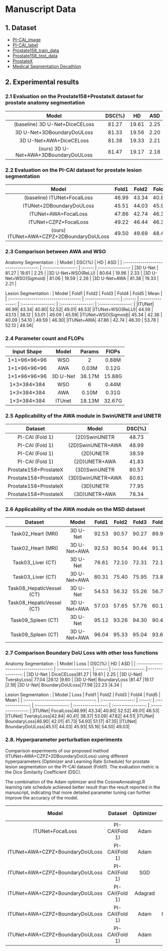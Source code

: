 # Manuscript Data

## 1. Dataset
- [PI-CAI_image](https://pi-cai.grand-challenge.org/DATA/)
- [PI-CAI_label](https://github.com/DIAGNijmegen/picai_labels)
- [Prostate158_train_data](https://zenodo.org/records/6481141)
- [Prostate158_test_data](https://zenodo.org/records/6592345)
- [ProstateX](https://github.com/rcuocolo/PROSTATEx_masks)
- [Medical Segmentation Decathlon](http://medicaldecathlon.com/)

## 2. Experimental results
### 2.1 Evaluation on the Prostate158+ProstateX dataset for prostate anatomy segmentation
|                 Model                  |       DSC(%)       | HD  |    ASD     |
| :-----------------------------------: | :----------------: | :-----: | :---------------: |
|(baseline) 3D U-Net+DiceCELoss | 81.27 | 19.61 | 2.25 |
|3D U-Net+3DBoundaryDoULoss | 81.33 | 19.56 | 2.20 |
|3D U-Net+AWA+DiceCELoss | 81.38 | 19.33 | 2.21 |
|(ours) 3D U-Net+AWA+3DBoundaryDoULoss | 81.47 | 19.17 | 2.18 |

### 2.2 Evaluation on the PI-CAI dataset for prostate lesion segmentation
|                 Model                  |       Fold1       | Fold2  |    Fold3     |    Fold4     |    Fold5     |    Mean     |
| :-----------------------------------: | :----------------: | :-----: | :---------------: | :----------------: | :----------------: | :----------------: |
|(baseline) ITUNet+FocalLoss| 46.99| 43.34| 40.80| 52.52| 49.01| 46.53|
|ITUNet+2DBoundaryDoULoss| 45.51| 44.03| 45.93| 55.16| 54.50| 49.03|
|ITUNet+AWA+FocalLoss| 47.86| 42.74| 46.30| 53.78| 52.13| 48.56|
|ITUNet+CZPZ+FocalLoss| 49.22| 46.44| 46.31| 53.78| 50.51| 49.25|
|(ours) ITUNet+AWA+CZPZ+2DBoundaryDoULoss| 49.50| 49.69| 48.46| 57.90| 53.05| 51.72|

### 2.3 Comparison between AWA and WSO
Anatomy Segmentation :
|                 Model                  |       DSC(%)       | HD  |    ASD     |
| :-----------------------------------: | :----------------: | :-----: | :---------------: |
|3D U-Net | 81.27 | 19.61 | 2.25 |
|3D U-Net+WSO(ReLU) | 80.64 | 19.96 | 2.33 |
|3D U-Net+WSO(Sigmoid) | 81.06 | 19.59 | 2.26 |
|3D U-Net+AWA | 81.38 | 19.33 | 2.21 |

Lesion Segmentation :
|                 Model                  |       Fold1       | Fold2  |    Fold3     |    Fold4     |    Fold5     |    Mean     |
| :-----------------------------------: | :----------------: | :-----: | :---------------: | :----------------: | :----------------: | :----------------: |
|ITUNet| 46.99| 43.34| 40.80| 52.52| 49.01| 46.53|
|ITUNet+WSO(ReLU)| 44.59 | 43.13 | 38.12 | 53.01 | 49.09 | 45.59|
|ITUNet+WSO(Sigmoid)| 45.34 | 42.36 | 40.09 | 54.10 | 49.59 | 46.30|
|ITUNet+AWA| 47.86 | 42.74 | 46.30 | 53.78 | 52.13 | 48.56|

### 2.4 Parameter count and FLOPs
|                 Input Shape                  |       Model       |  Params  |    FlOPs     |
| :-----------------------------------: | :----------------: | :-----: | :---------------: |
|1×1×96×96×96| WSO | 2 | 0.88M |
|1×1×96×96×96| AWA | 0.03M | 0.12G |
|1×1×96×96×96| 3D U-Net | 38.17M | 15.88G |
|1×3×384×384| WSO | 6 | 0.44M |
|1×3×384×384| AWA | 0.10M | 0.31G |
|1×3×384×384| ITUnet | 18.13M | 32.67G |

### 2.5 Applicability of the AWA module in SwinUNETR and UNETR
|                 Dataset                  |       Model       | DSC(%)  |
| :-----------------------------------: | :----------------: | :-----: |
|PI-CAI (Fold 1)|(2D)SwinUNETR|48.73|
|PI-CAI (Fold 1)|(2D)SwinUNETR+AWA|48.99|
|PI-CAI (Fold 1)|(2D)UNETR|38.59|
|PI-CAI (Fold 1)|(2D)UNETR+AWA|41.83|
|Prostate158+ProstateX|(3D)SwinUNETR|80.57|
|Prostate158+ProstateX|(3D)SwinUNETR+AWA|80.61|
|Prostate158+ProstateX|(3D)UNETR|77.95|
|Prostate158+ProstateX|(3D)UNETR+AWA|78.34|

### 2.6 Applicability of the AWA module on the MSD dataset
|                 Dataset                  |       Model       | Fold1  |Fold2  |Fold3  |Fold4  |Fold5  |Mean  |
| :-----------------------------------: | :----------------: | :-----: |:-----: |:-----: |:-----: |:-----: |:-----: |
|Task02_Heart (MRI)|3D U-Net|92.53| 90.57| 90.27| 89.92| 92.85| 91.23|
|Task02_Heart (MRI)|3D U-Net+AWA|92.53| 90.54| 90.44| 91.18| 92.59| 91.46|
|Task03_Liver (CT)|3D U-Net|76.61| 72.10| 72.31| 72.11| 75.89| 73.80|
|Task03_Liver (CT)|3D U-Net+AWA|80.31| 75.40| 75.95| 73.86| 79.80| 77.06|
|Task08_HepaticVessel (CT)|3D U-Net|54.53| 56.32| 55.26| 56.73| 57.43| 56.05|
|Task08_HepaticVessel (CT)|3D U-Net+AWA|57.03| 57.65| 57.76| 60.16| 58.35| 58.19|
|Task09_Spleen (CT)|3D U-Net|95.12| 93.26| 94.30| 90.47| 94.64| 93.56|
|Task09_Spleen (CT)|3D U-Net+AWA|96.04| 95.33| 95.04| 93.69| 95.71| 95.16|

### 2.7 Comparison Boundary DoU Loss with other loss functions
Anatomy Segmentation :
|                 Model         | Loss         |       DSC(%)       | HD  |    ASD     |
| :-----------------------------------: | :----------------: | :-----: | :---------------: |:---------------: |
|3D U-Net | DiceCELoss|81.27 | 19.61 | 2.25 |
|3D U-Net| TverskyLoss| 77.04 |29.12 |9.60 |
|3D U-Net| BoundaryLoss |81.47 |19.17 |2.18|
|3D U-Net| BoundaryDoULoss|77.98 |22.23 |4.34 |

Lesion Segmentation :
|                 Model       | Loss           |       Fold1       | Fold2  |    Fold3     |    Fold4     |    Fold5     |    Mean     |
| :-----------------------------------: | :----------------: | :-----: | :---------------: | :----------------: | :----------------: | :----------------: | :----------------: |
|ITUNet| FocalLoss|46.99| 43.34| 40.80| 52.52| 49.01| 46.53|
|ITUNet| TverskyLoss|42.84| 40.41| 38.37| 53.09| 47.82| 44.51|
|ITUNet| BoundaryLoss|46.90| 42.01| 41.73| 54.93| 51.17| 47.35|
|ITUNet| BoundaryDoULoss|45.51| 44.03| 45.93| 55.16| 54.50| 49.03|

### 2.8. Hyperparameter perturbation experiments

Comparison experiments of our proposed method
(ITUNet+AWA+CZPZ+2DBoundaryDoULoss) using different hyperparameters
(Optimizer and Learning Rate Schedule) for prostate lesion segmentation on the
PI-CAI dataset (Fold1). The evaluation metric is the Dice Similarity Coefficient
(DSC).

The combination of the Adam optimizer and the CosineAnnealingLR
learning rate schedule achieved better result than the result reported in
the manuscript, indicating that more detailed parameter tuning can further improve
the accuracy of the model.

|                 Model                  |       Dataset       | Optimizer  |    Learing Rate Schedule     |   DSC   |
| :-----------------------------------: | :----------------: | :-----: | :---------------: | :-------: |
| ITUNet+FocalLoss | PI-CAI(Fold 1) |  Adam   |      PolyLR       |   46.99	  |
| ITUNet+AWA+CZPZ+BoundaryDoULoss | PI-CAI(Fold 1) |  Adam   |      PolyLR       |   49.50  |
|    ITUNet+AWA+CZPZ+BoundaryDoULoss     | PI-CAI(Fold 1) |   SGD   |      PolyLR       |   47.95   |
|    ITUNet+AWA+CZPZ+BoundaryDoULoss     | PI-CAI(Fold 1) | Adagrad |      PolyLR       |   47.79   |
|    ITUNet+AWA+CZPZ+BoundaryDoULoss     | PI-CAI(Fold 1) |  Adam   | ReduceLROnPlateau |   50.76   |
|    ITUNet+AWA+CZPZ+BoundaryDoULoss     | PI-CAI(Fold 1) |  Adam   | CosineAnnealingLR | **51.03** |